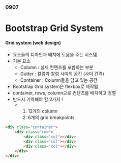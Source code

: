 ### 0907

# Bootstrap Grid System

#### Grid system (web design)

- 요소들의 디자인과 배치에 도움을 주는 시스템 
- 기본 요소 
  - Column : 실제 컨텐츠를 포함하는 부분 
  - Gutter : 칼럼과 칼럼 사이의 공간 (사이 간격) 
  - Container : Column들을 담고 있는 공간
- Bootstrap Grid system은 flexbox로 제작됨 
-  container, rows, column으로 컨텐츠를 배치하고 정렬 
- 반드시 기억해야 할 2가지 ! 
  - 1. 12개의 column 
    2. 6개의 grid breakpoints

```html
<div class="container">
	<div class="row">
		<div class="col"></div>
		<div class="col"></div>
		<div class="col"></div>
	</div>
</div>
```

